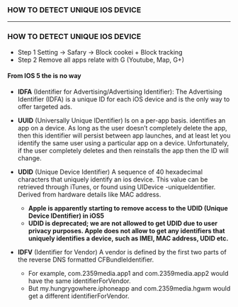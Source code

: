 ### HOW TO DETECT UNIQUE IOS DEVICE

----------------------------
### HOW TO DETECT UNIQUE IOS DEVICE

* Step 1 Setting -> Safary -> Block cookei + Block tracking
* Step 2 Remove all apps relate with G (Youtube, Map, G+)

#### From IOS 5 the is no way

* **IDFA** (Identifier for Advertising/Advertising Identifier): The Advertising Identifier (IDFA) is a unique ID for each iOS device and is the only way to offer targeted ads.

* **UUID** (Universally Unique IDentifier) Is on a per-app basis. identifies an app on a device. As long as the user doesn’t completely delete the app, then this identifier will persist between app launches, and at least let you identify the same user using a particular app on a device. Unfortunately, if the user completely deletes and then reinstalls the app then the ID will change.

* **UDID** (Unique Device Identifier) A sequence of 40 hexadecimal characters that uniquely identify an ios device. This value can be retrieved through iTunes, or found using UIDevice -uniqueIdentifier. Derived from hardware details like MAC address.
  * **Apple is apparently starting to remove access to the UDID (Unique Device IDentifier) in iOS5**
  * **UDID is deprecated; we are not allowed to get UDID due to user privacy purposes. Apple does not allow to get any identifiers that uniquely identifies a device, such as IMEI, MAC address, UDID etc.**

* **IDFV** (Identifier for Vendor) A vendor is defined by the first two parts of the reverse DNS formatted CFBundleIdentifier. 
  * For example, com.2359media.app1 and com.2359media.app2 would have the same identifierForVendor. 
  * But my.hungrygowhere.iphoneapp and com.2359media.hgwm would get a different identifierForVendor.
